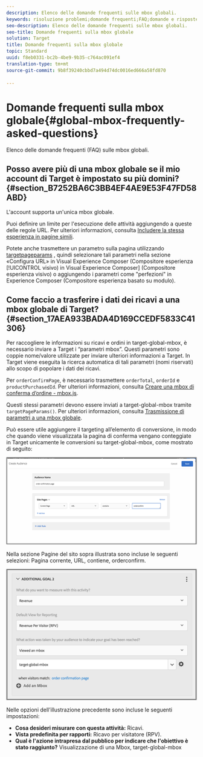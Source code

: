 ```yaml
---
description: Elenco delle domande frequenti sulle mbox globali.
keywords: risoluzione problemi;domande frequenti;FAQ;domande e risposte;globale;mbox globale
seo-description: Elenco delle domande frequenti sulle mbox globali.
seo-title: Domande frequenti sulla mbox globale
solution: Target
title: Domande frequenti sulla mbox globale
topic: Standard
uuid: f8eb0331-bc2b-4be9-9b35-c764ac091ef4
translation-type: tm+mt
source-git-commit: 9b8f39240cbbd7a494d74dc0016ed666a58fd870

---
```



# Domande frequenti sulla mbox globale{#global-mbox-frequently-asked-questions}

Elenco delle domande frequenti (FAQ) sulle mbox globali.

## Posso avere più di una mbox globale se il mio account di Target è impostato su più domini? {#section_B7252BA6C3BB4EF4AE9E53F47FD58ABD}

L&#39;account supporta un&#39;unica mbox globale.

Puoi definire un limite per l&#39;esecuzione delle attività aggiungendo a queste delle regole URL. Per ulteriori informazioni, consulta [Includere la stessa esperienza in pagine simili](../../../c-experiences/c-visual-experience-composer/temtest.md#task_2539D51A18044F82B0D9895636546781).

Potete anche trasmettere un parametro sulla pagina utilizzando [targetpageparams](/help/c-implementing-target/c-implementing-target-for-client-side-web/targetpageparams.md) , quindi selezionare tali parametri nella sezione «Configura URL» in Visual Experience Composer (Compositore esperienza [!UICONTROL visivo) in Visual Experience Composer] (Compositore esperienza visivo) o aggiungendo i parametri come &quot;perfezioni&quot; in Experience Composer (Compositore esperienza basato su modulo).

## Come faccio a trasferire i dati dei ricavi a una mbox globale di Target? {#section_17AEA933BADA4D169CCEDF5833C41306}

Per raccogliere le informazioni su ricavi e ordini in target-global-mbox, è necessario inviare a Target i “parametri mbox”. Questi parametri sono coppie nome/valore utilizzate per inviare ulteriori informazioni a Target. In Target viene eseguita la ricerca automatica di tali parametri (nomi riservati) allo scopo di popolare i dati dei ricavi.

Per `orderConfirmPage`, è necessario trasmettere `orderTotal`, `orderId` e `productPurchasedId`. Per ulteriori informazioni, consulta [Creare una mbox di conferma d’ordine - mbox.js](../../../c-implementing-target/c-implementing-target-for-client-side-web/t-mbox-download/orderconfirm-create.md#task_0036D5F6C062442788BB55E872816D82).

Questi stessi parametri devono essere inviati a target-global-mbox tramite `targetPageParams()`. Per ulteriori informazioni, consulta [Trasmissione di parametri a una mbox globale](../../../c-implementing-target/c-implementing-target-for-client-side-web/t-mbox-download/c-understanding-global-mbox/pass-parameters-to-global-mbox.md#concept_33362A04146C4E3C8E7089B65F38B5E5).

Può essere utile aggiungere il targeting all’elemento di conversione, in modo che quando viene visualizzata la pagina di conferma vengano conteggiate in Target unicamente le conversioni su target-global-mbox, come mostrato di seguito:

![](assets/revenue1.png)

Nella sezione Pagine del sito sopra illustrata sono incluse le seguenti selezioni: Pagina corrente, URL, contiene, orderconfirm.

![](assets/revenue2.png)

Nelle opzioni dell’illustrazione precedente sono incluse le seguenti impostazioni:

* **Cosa desideri misurare con questa attività:** Ricavi.
* **Vista predefinita per rapporti:** Ricavo per visitatore (RPV).
* **Qual è l&#39;azione intrapresa dal pubblico per indicare che l&#39;obiettivo è stato raggiunto?** Visualizzazione di una Mbox, target-global-mbox
